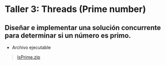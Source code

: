 # Taller 3: Threads (Prime number)
## Diseñar e implementar una solución concurrente para determinar si un número es primo.
- Archivo ejecutable
> [IsPrime.zip](https://github.com/lucasucaldas/IsPrimeWorkshop/blob/main/IsPrime.zip)